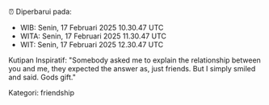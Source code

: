 ⏰ Diperbarui pada:
- WIB: Senin, 17 Februari 2025 10.30.47 UTC
- WITA: Senin, 17 Februari 2025 11.30.47 UTC
- WIT: Senin, 17 Februari 2025 12.30.47 UTC

Kutipan Inspiratif:
"Somebody asked me to explain the relationship between you and me, they expected the answer as, just friends. But I simply smiled and said. Gods gift."


Kategori: friendship

